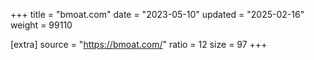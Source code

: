 +++
title = "bmoat.com"
date = "2023-05-10"
updated = "2025-02-16"
weight = 99110

[extra]
source = "https://bmoat.com/"
ratio = 12
size = 97
+++

